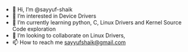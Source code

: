 - 👋 Hi, I’m @sayyuf-shaik
- 👀 I’m interested in Device Drivers 
- 🌱 I’m currently learning python, C, Linux Drivers and Kernel Source Code exploration
- 💞️ I’m looking to collaborate on Linux Drivers, 
- 📫 How to reach me sayyufshaik@gmail.com

<!---
sayyuf-shaik/sayyuf-shaik is a ✨ special ✨ repository because its `README.md` (this file) appears on your GitHub profile.
You can click the Preview link to take a look at your changes.
--->
